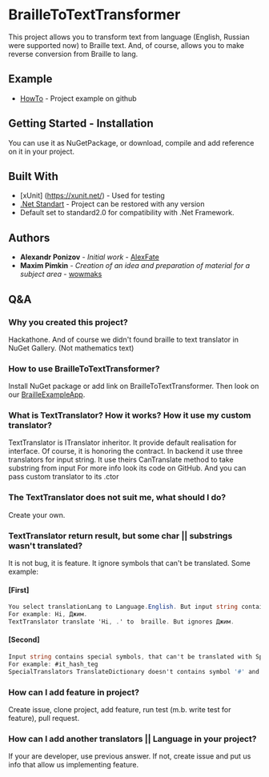 # BrailleToTextTransformer
This project allows you to transform text from language (English, Russian were supported now) to Braille text.
And, of course, allows you to make reverse conversion from Braille to lang.
## Example
* [HowTo](https://github.com/AlexFate/BrailleToTextTransformer/tree/master/BrailleExampleApp) - Project example on github
## Getting Started - Installation
You can use it as NuGetPackage, or download, compile and add reference on it in your project.
## Built With
* [xUnit] (https://xunit.net/) - Used for testing
* [.Net Standart](https://docs.microsoft.com/en-us/dotnet/standard/net-standard) - Project can be restored with any version
* Default set to standard2.0 for compatibility with .Net Framework.
## Authors
* **Alexandr Ponizov** - *Initial work* - [AlexFate](https://github.com/AlexFate)
* **Maxim Pimkin** - *Creation of an idea and preparation of material for a subject area* - [wowmaks](https://gitlab.com/wowmaks)
## Q&A
### Why you created this project?
Hackathone. And of course we didn't found braille to text translator in NuGet Gallery. (Not mathematics text)          

### How to use BrailleToTextTransformer?
Install NuGet package or add link on BrailleToTextTransformer. Then look on our [BrailleExampleApp](https://github.com/AlexFate/BrailleToTextTransformer/tree/master/BrailleExampleApp).

### What is TextTranslator? How it works? How it use my custom translator?
TextTranslator is ITranslator inheritor. It provide default realisation for interface. Of course, it is honoring the contract.
In backend it use three translators for input string. It use theirs CanTranslate method to take substring from input
For more info look its code on GitHub.
And you can pass custom translator to its .ctor
### The TextTranslator does not suit me, what should I do?
Create your own.           

### TextTranslator return result, but some char || substrings wasn't translated?
It is not bug, it is feature. It ignore symbols that can't be translated.
Some example:
#### [First]
```c#
You select translationLang to Language.English. But input string contains russian symbol.
For example: Hi, Джим.
TextTranslator translate 'Hi, .' to  braille. But ignores Джим.
```
#### [Second]
```c#
Input string contains special symbols, that can't be translated with SpecialTranslator.
For example: #it_hash_teg
SpecialTranslators TranslateDictionary doesn't contains symbol '#' and '_', of course it can't translate it.
```
### How can I add feature in project?
Create issue, clone project, add feature, run test (m.b. write test for feature), pull request.
### How can I add another translators || Language in your project?
If your are developer, use previous answer. If not, create issue and put us info that allow us implementing feature.
